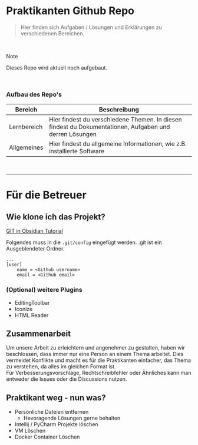 # Praktikanten Github Repo
> Hier finden sich Aufgaben / Lösungen und Erklärungen zu verschiedenen Bereichen.

<br/>

> [!NOTE]
> Dieses Repo wird aktuell noch aufgebaut. 

<br/>

### Aufbau des Repo's
| Bereich | Beschreibung |
| --- | --- |
| Lernbereich | Hier findest du verschiedene Themen. In diesen findest du Dokumentationen, Aufgaben und derren Lösungen |
| Allgemeines | Hier findest du allgemeine Informationen, wie z.B. installierte Software |

<br/>

---
# Für die Betreuer
## Wie klone ich das Projekt?
[GIT in Obsidian Tutorial](https://forum.obsidian.md/t/the-easiest-way-to-setup-obsidian-git-to-backup-notes/51429)

Folgendes muss in die ``.git/config`` eingefügt werden. .git ist ein Ausgeblendeter Ordner.
```
...
[user]
    name = <Github username>
    email = <Github email>
```

### (Optional) weitere Plugins
- EditingToolbar
- Iconize
- HTML Reader

## Zusammenarbeit
Um unsere Arbeit zu erleichtern und angenehmer zu gestalten, haben wir beschlossen, dass immer nur eine Person an einem Thema arbeitet. Dies vermeidet Konflikte und macht es für die Praktikanten einfacher, das Thema zu verstehen, da alles im gleichen Format ist. <br/>
Für Verbesserungsvorschläge, Rechtschreibfehler oder Ähnliches kann man entweder die Issues oder die Discussions nutzen. 

## Praktikant weg - nun was?
- Persönliche Dateien entfernen
  - Hevoragende Lösungen gerne behalten
- Intellij / PyCharm Projekte löschen
- VM Löschen
- Docker Container Löschen
